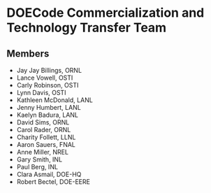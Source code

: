 # DOECode Commercialization and Technology Transfer Team

## Members
 - Jay Jay Billings, ORNL
 - Lance Vowell, OSTI
 - Carly Robinson, OSTI
 - Lynn Davis, OSTI
 - Kathleen McDonald, LANL
 - Jenny Humbert, LANL
 - Kaelyn Badura, LANL
 - David Sims, ORNL
 - Carol Rader, ORNL
 - Charity Follett, LLNL
 - Aaron Sauers, FNAL
 - Anne Miller, NREL
 - Gary Smith, INL
 - Paul Berg, INL
 - Clara Asmail, DOE-HQ
 - Robert Bectel, DOE-EERE
